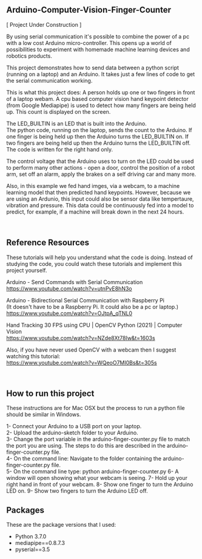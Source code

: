 ## Arduino-Computer-Vision-Finger-Counter

[ Project Under Construction ]

By using serial communication it's possible to combine the power of a pc with a low cost Arduino micro-controller. This opens up a world of possibilities to experiment with homemade machine learning devices and robotics products.

This project demonstrates how to send data between a python script (running on a laptop) and an Arduino. It takes just a few lines of code to get the serial communication working.

This is what this project does: A person holds up one or two fingers in front of a laptop webam. A cpu based computer vision hand keypoint detector (from Google  Mediapipe) is used to detect how many fingers are being held up. This count is displayed on the screen. 

The LED_BUILTIN is an LED that is built into the Arduino.<br>
The python code, running on the laptop, sends the count to the Arduino. If one finger is being held up then the Arduino turns the LED_BUILTIN on. If two fingers are being held up then the Arduino turns the LED_BUILTIN off. The code is written for the right hand only. 

The control voltage that the Arduino uses to turn on the LED could be used to perform many other actions - open a door, control the position of a robot arm, set off an alarm, apply the brakes on a self driving car and many more.

Also, in this example we fed hand imges, via a webcam, to a machine learning model that then predicted hand keypoints. However, because we are using an Ardunio, this input could also be sensor data like tempertaure, vibration and pressure. This data could be continuously fed into a model to predict, for example, if a machine will break down in the next 24 hours.

<br>

## Reference Resources

These tutorials will help you understand what 
the code is doing. Instead of studying the code, you
could watch these tutorials and implement this project yourself.

Arduino - Send Commands with Serial Communication<br>
https://www.youtube.com/watch?v=utnPvE8hN3o

Arduino - Bidirectional Serial Communication with Raspberry Pi<br>
(It doesn't have to be a Raspberry Pi. It could also be a pc or laptop.)<br>
https://www.youtube.com/watch?v=OJtpA_qTNL0

Hand Tracking 30 FPS using CPU | OpenCV Python (2021) | Computer Vision<br>
https://www.youtube.com/watch?v=NZde8Xt78Iw&t=1603s

Also, if you have never used OpenCV with a webcam then I suggest watching
this tutorial:<br>
https://www.youtube.com/watch?v=WQeoO7MI0Bs&t=305s


<br>

## How to run this project 

These instructions are for Mac OSX but the process to run a python file should be similar in Windows.

1- Connect your Arduino to a USB port on your laptop.<br>
2- Upload the arduino-sketch folder to your Arduino.<br>
3- Change the port variable in the arduino-finger-counter.py file to match the port you are using. The steps to do this are described in the arduino-finger-counter.py file.<br>
4- On the command line: Navigate to the folder containing the arduino-finger-counter.py file.<br>
5- On the command line type: python arduino-finger-counter.py
6- A window will open showing what your webcam is seeing.
7- Hold up your right hand in front of your webcam.
8- Show one finger to turn the Arduino LED on.
9- Show two fingers to turn the Arduino LED off.

## Packages

These are the package versions that I used:

- Python 3.7.0
- mediapipe==0.8.7.3
- pyserial==3.5

